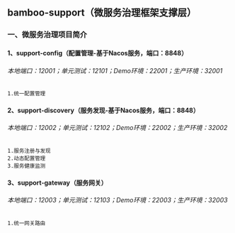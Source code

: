 ## bamboo-support（微服务治理框架支撑层）

### 一、微服务治理项目简介
#### 1、support-config（配置管理-基于Nacos服务，端口：8848）
###### 本地端口：12001；单元测试：12101；Demo环境：22001；生产环境：32001
    1.统一配置管理
#### 2、support-discovery（服务发现-基于Nacos服务，端口：8848）
###### 本地端口：12002；单元测试：12102；Demo环境：22002；生产环境：32002
    1.服务注册与发现
    2.动态配置管理
    3.服务健康监测
#### 3、support-gateway（服务网关）
###### 本地端口：12003；单元测试：12103；Demo环境：22003；生产环境：32003
    1.统一网关路由
